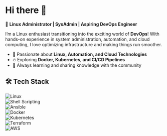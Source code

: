 
# Hi there 👋  

🚀 **Linux Administrator | SysAdmin | Aspiring DevOps Engineer**  

I’m a Linux enthusiast transitioning into the exciting world of **DevOps**! With hands-on experience in system administration, automation, and cloud computing, I love optimizing infrastructure and making things run smoother.  

- 🐧 Passionate about **Linux, Automation, and Cloud Technologies**  
- 🔥 Exploring **Docker, Kubernetes, and CI/CD Pipelines**  
- 📜 Always learning and sharing knowledge with the community

## 🛠 **Tech Stack**
![Linux](https://img.shields.io/badge/Linux-FCC624?style=flat-square&logo=linux&logoColor=black)  
![Shell Scripting](https://img.shields.io/badge/Shell_Scripting-%23121011.svg?style=flat-square&logo=gnu-bash&logoColor=white)  
![Ansible](https://img.shields.io/badge/Ansible-%23EE0000.svg?style=flat-square&logo=ansible&logoColor=white)  
![Docker](https://img.shields.io/badge/Docker-2496ED?style=flat-square&logo=docker&logoColor=white)  
![Kubernetes](https://img.shields.io/badge/Kubernetes-326CE5?style=flat-square&logo=kubernetes&logoColor=white)  
![Terraform](https://img.shields.io/badge/Terraform-7B42BC?style=flat-square&logo=terraform&logoColor=white)  
![AWS](https://img.shields.io/badge/AWS-232F3E?style=flat-square&logo=amazonaws&logoColor=white)  
